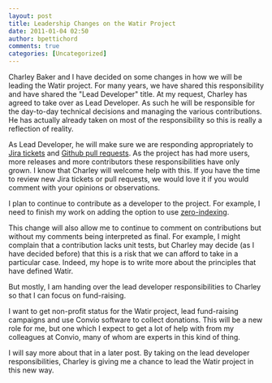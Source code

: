 ```yaml
---
layout: post
title: Leadership Changes on the Watir Project
date: 2011-01-04 02:50
author: bpettichord
comments: true
categories: [Uncategorized]
---
```

Charley Baker and I have decided on some changes in how we will be leading the Watir project. For many years, we have shared this responsibility and have shared the "Lead Developer" title. At my request, Charley has agreed to take over as Lead Developer. As such he will be responsible for the day-to-day technical decisions and managing the various contributions. He has actually already taken on most of the responsibility so this is really a reflection of reality.
<!--more-->

As Lead Developer, he will make sure we are responding appropriately to <a href="http://jira.openqa.org/browse/WTR">Jira tickets</a> and <a href="https://github.com/bret/watir/pulls">Github pull requests</a>. As the project has had more users, more releases and more contributors these responsibilities have only grown. I know that Charley will welcome help with this. If you have the time to review new Jira tickets or pull requests, we would love it if you would comment with your opinions or observations.

I plan to continue to contribute as a developer to the project. For example, I need to finish my work on adding the option to use <a href="https://github.com/bret/watir/tree/zero-index">zero-indexing</a>.

This change will also allow me to continue to comment on contributions but without my comments being interpreted as final. For example, I might complain that a contribution lacks unit tests, but Charley may decide (as I have decided before) that this is a risk that we can afford to take in a particular case. Indeed, my hope is to write more about the principles that have defined Watir.

But mostly, I am handing over the lead developer responsibilities to Charley so that I can focus on fund-raising.

I want to get non-profit status for the Watir project, lead fund-raising campaigns and use Convio software to collect donations. This will be a new role for me, but one which I expect to get a lot of help with from my colleagues at Convio, many of whom are experts in this kind of thing.

I will say more about that in a later post. By taking on the lead developer responsibilities, Charley is giving me a chance to lead the Watir project in this new way.
